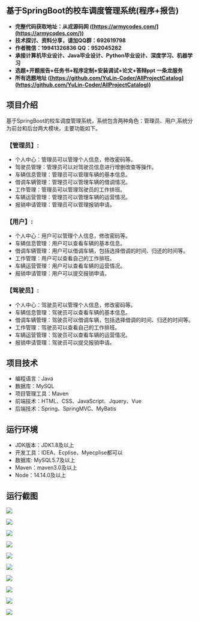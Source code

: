 ## 基于SpringBoot的校车调度管理系统(程序+报告)

- <b>完整代码获取地址：从戎源码网 ([https://armycodes.com/](https://armycodes.com/))</b>
- <b>技术探讨、资料分享，请加QQ群：692619798</b> 
- <b>作者微信：19941326836  QQ：952045282</b> 
- <b>承接计算机毕业设计、Java毕业设计、Python毕业设计、深度学习、机器学习</b>
- <b>选题+开题报告+任务书+程序定制+安装调试+论文+答辩ppt 一条龙服务</b>
- <b>所有选题地址 ([https://github.com/YuLin-Coder/AllProjectCatalog](https://github.com/YuLin-Coder/AllProjectCatalog)) </b>

## 项目介绍
基于SpringBoot的校车调度管理系统，系统包含两种角色：管理员、用户,系统分为前台和后台两大模块，主要功能如下。

### 【管理员】:
- 个人中心：管理员可以管理个人信息，修改密码等。
- 驾驶员管理：管理员可以对驾驶员信息进行增删改查等操作。
- 车辆信息管理：管理员可以管理车辆的基本信息。
- 借调车辆管理：管理员可以管理车辆的借调情况。
- 工作管理：管理员可以管理驾驶员的工作排班。
- 车辆运营管理：管理员可以管理车辆的运营情况。
- 报销申请管理：管理员可以管理报销申请。

### 【用户】:
- 个人中心：用户可以管理个人信息，修改密码等。
- 车辆信息管理：用户可以查看车辆的基本信息。
- 借调车辆管理：用户可以借调车辆，包括选择借调的时间、归还的时间等。
- 工作管理：用户可以查看自己的工作排班。
- 车辆运营管理：用户可以查看车辆的运营情况。
- 报销申请管理：用户可以提交报销申请。

### 【驾驶员】:
- 个人中心：驾驶员可以管理个人信息，修改密码等。
- 车辆信息管理：驾驶员可以查看车辆的基本信息。
- 借调车辆管理：驾驶员可以借调车辆，包括选择借调的时间、归还的时间等。
- 工作管理：驾驶员可以查看自己的工作排班。
- 车辆运营管理：驾驶员可以查看车辆的运营情况。
- 报销申请管理：驾驶员可以提交报销申请。

## 项目技术
- 编程语言：Java
- 数据库：MySQL
- 项目管理工具：Maven
- 前端技术：HTML、CSS、JavaScript、Jquery、Vue
- 后端技术：Spring、SpringMVC、MyBatis

## 运行环境
- JDK版本：JDK1.8及以上
- 开发工具：IDEA、Ecplise、Myecplise都可以
- 数据库: MySQL5.7及以上
- Maven：maven3.0及以上
- Node：14.14.0及以上

## 运行截图
![](screenshot/1.png)

![](screenshot/2.png)

![](screenshot/3.png)

![](screenshot/4.png)

![](screenshot/5.png)

![](screenshot/6.png)

![](screenshot/7.png)

![](screenshot/8.png)

![](screenshot/9.png)

![](screenshot/10.png)
